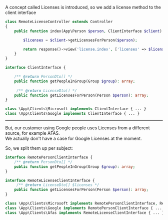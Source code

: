 
A concept called Licenses is introduced, so we add a license method to the client interface


```php
class RemoteLicenseController extends Controller
{
    public function index(App\Person $person, ClientInterface $client): Response {

        $licenses = $client->getLicensesForPerson($person);

        return response()->view('license.index', ['licenses' => $licenses]);
    }
}
```

```php
interface ClientInterface {

    /** @return PersonDto[] */
    public function getPeopleInGroup(Group $group): array;
     
     /** @return LicenseDto[] */
    public function getLicensesForPerson(Person $person): array;
}

class \App\Clients\Microsoft implements ClientInterface { ... }
class \App\Clients\Google implements ClientInterface { ... }
```


----

But, our customer using Google people uses Licenses from a different source, for example AFAS.  
We actually don't have a case for Google Licenses at the moment.

So, we split them up per subject: 


```php
interface RemotePersonClientInterface {   
    /** @return PersonDto[] */
    public function getPeopleInGroup(Group $group): array;
}

interface RemoteLicenseClientInterface {
     /** @return LicenseDto[] $licenses */
    public function getLicensesForPerson(Person $person): array;
}

class \App\Clients\Microsoft implements RemotePersonClientInterface, RemoteLicenseClientInterface  { ... }
class \App\Clients\Google implements RemotePersonClientInterface { ... }
class \App\Clients\Afas implements RemoteLicenseClientInterface { ... }
```
